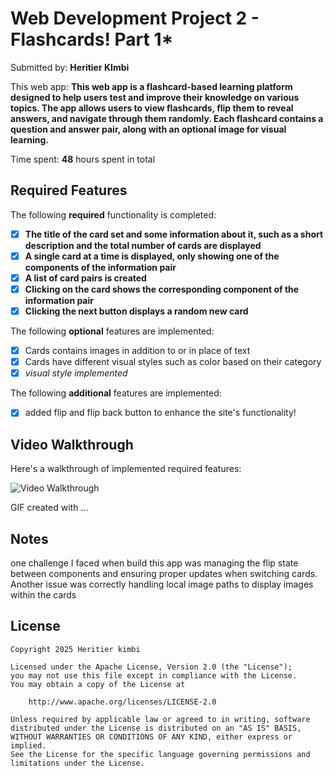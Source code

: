 
# Web Development Project 2 - Flashcards! Part 1*

Submitted by: **Heritier KImbi**

This web app: **This web app is a flashcard-based learning platform designed to help users test and improve their knowledge on various topics. The app allows users to view flashcards, flip them to reveal answers, and navigate through them randomly. Each flashcard contains a question and answer pair, along with an optional image for visual learning.**

Time spent: **48** hours spent in total

## Required Features

The following **required** functionality is completed:

- [x] **The title of the card set and some information about it, such as a short description and the total number of cards are displayed**
- [x] **A single card at a time is displayed, only showing one of the components of the information pair**
- [x] **A list of card pairs is created**
- [x] **Clicking on the card shows the corresponding component of the information pair**
- [x] **Clicking the next button displays a random new card**

The following **optional** features are implemented:

- [x] Cards contains images in addition to or in place of text
- [x] Cards have different visual styles such as color based on their category
- [x] *visual style implemented*

The following **additional** features are implemented:

* [x] added flip and flip back button  to enhance the site's functionality!

## Video Walkthrough

Here's a walkthrough of implemented required features:

<img src='https://i.imgur.com/1ixpqm9.gif' title='Video Walkthrough' width='' alt='Video Walkthrough' />

<!-- Replace this with whatever GIF tool you used! -->
GIF created with ...  
<!-- Recommended tools:
[Kap](https://getkap.co/) for macOS
[ScreenToGif](https://www.screentogif.com/) for Windows
[peek](https://github.com/phw/peek) for Linux. -->

## Notes

one challenge I faced  when build this app was managing the flip state between components and ensuring proper updates when switching cards. Another issue was correctly handling local image paths to display images within the cards

## License

    Copyright 2025 Heritier kimbi

    Licensed under the Apache License, Version 2.0 (the "License");
    you may not use this file except in compliance with the License.
    You may obtain a copy of the License at

        http://www.apache.org/licenses/LICENSE-2.0

    Unless required by applicable law or agreed to in writing, software
    distributed under the License is distributed on an "AS IS" BASIS,
    WITHOUT WARRANTIES OR CONDITIONS OF ANY KIND, either express or implied.
    See the License for the specific language governing permissions and
    limitations under the License.